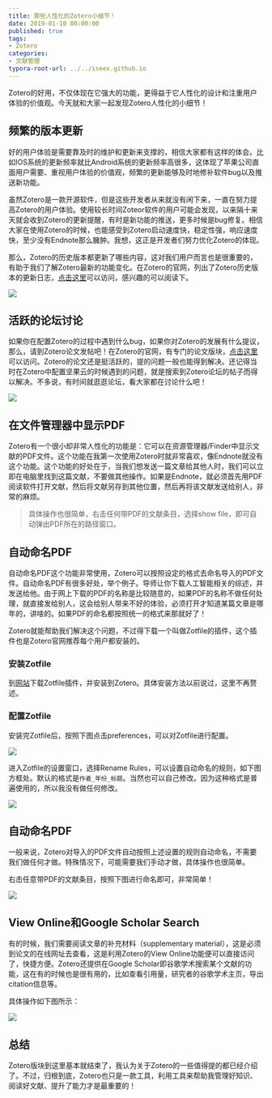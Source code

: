 ```yaml
---
title: 那些人性化的Zotero小细节！
date: 2019-01-10 00:00:00
published: true
tags:
- Zotero
categories:
- 文献管理
typora-root-url: ../../iseex.github.io
---
```


Zotero的好用，不仅体现在它强大的功能，更得益于它人性化的设计和注重用户体验的价值观。今天就和大家一起发现Zotero人性化的小细节！

## 频繁的版本更新

好的用户体验是需要靠及时的维护和更新来支撑的，相信大家都有这样的体会。比如IOS系统的更新频率就比Android系统的更新频率高很多，这体现了苹果公司直面用户需要、重视用户体验的价值观，频繁的更新能够及时地修补软件bug以及推送新功能。

虽然Zotero是一款开源软件，但是这些开发者从来就没有闲下来，一直在努力提高Zotero的用户体验。使用较长时间Zoteor软件的用户可能会发现，以来隔十来天就会收到Zotero的更新提醒，有时是新功能的推送，更多时候是bug修复。相信大家在使用Zotero的时候，也能感受到Zotero启动速度快，稳定性强，响应速度快，至少没有Endnote那么臃肿。我想，这正是开发者们努力优化Zotero的体现。

那么，Zotero的历史版本都更新了哪些内容，这对我们用户而言也是很重要的，有助于我们了解Zotero最新的功能变化。在Zotero的官网，列出了Zotero历史版本的更新日志，[点击这里](https://www.zotero.org/support/changelog)可以访问，感兴趣的可以阅读下。

![](/../../../../Documents/GitHub/iseex.github.io/assets/images/posts/zotero/zotero-changelog.png)

## 活跃的论坛讨论

如果你在配置Zotero的过程中遇到什么bug，如果你对Zotero的发展有什么提议，那么，请到Zotero论文发帖吧！在Zotero的官网，有专门的论文版块，[点击这里](https://forums.zotero.org/discussions)可以访问。Zotero的论文还是挺活跃的，提的问题一般也能得到解决。还记得当时在Zotero中配置坚果云的时候遇到的问题，就是搜索到Zotero论坛的帖子而得以解决。不多说，有时间就逛逛论坛，看大家都在讨论什么吧！

![](/../../../../Documents/GitHub/iseex.github.io/assets/images/posts/zotero/zotero-forums.png)

## 在文件管理器中显示PDF

Zotero有一个很小却非常人性化的功能是：它可以在资源管理器/Finder中显示文献的PDF文件。这个功能在我第一次使用Zotero时就非常喜欢，像Endnote就没有这个功能。这个功能的好处在于，当我们想发送一篇文章给其他人时，我们可以立即在电脑里找到这篇文献，不要做其他操作。如果是Endnote，就必须首先用PDF阅读软件打开文献，然后将文献另存到其他位置，然后再将该文献发送给别人，非常的麻烦。

> 具体操作也很简单，右击任何带PDF的文献条目，选择show file，即可自动弹出PDF所在的路径窗口。

## 自动命名PDF

自动命名PDF这个功能非常使用，Zotero可以按照设定的格式去命名导入的PDF文件。自动命名PDF有很多好处，举个例子。导师让你下载人工智能相关的综述，并发送给他。由于网上下载的PDF的名称是比较随意的，如果PDF的名称不做任何处理，就直接发给别人，这会给别人带来不好的体验，必须打开才知道某篇文章是哪年的，讲啥的。如果PDF的命名都按照统一的格式来那就好了！

Zotero就能帮助我们解决这个问题，不过得下载一个叫做Zotfile的插件，这个插件也是Zotero官网推荐每个用户都安装的。

### 安装Zotfile

到[网站](http://zotfile.com)下载Zotfile插件，并安装到Zotero。具体安装方法以前说过，这里不再赘述。

### 配置Zotfile

安装完Zotfile后，按照下图点击preferences，可以对Zotfile进行配置。

![](/../../../../Documents/GitHub/iseex.github.io/assets/images/posts/zotero/Zotfile-settings.png)

进入Zotfile的设置窗口，选择Rename Rules，可以设置自动命名的规则，如下图方框处。默认的格式是`作者_年份_标题`。当然也可以自己修改。因为这种格式是普遍使用的，所以我没有做任何修改。

![](/../../../../Documents/GitHub/iseex.github.io/assets/images/posts/zotero/Zotfile-rename-settings.png)

## 自动命名PDF

一般来说，Zotero对导入的PDF文件自动按照上述设置的规则自动命名，不需要我们做任何才做。特殊情况下，可能需要我们手动才做，具体操作也很简单。

右击任意带PDF的文献条目，按照下图进行命名即可，非常简单！

![](/../../../../Documents/GitHub/iseex.github.io/assets/images/posts/zotero/PDF-rename.png)

## View Online和Google Scholar Search

有的时候，我们需要阅读文章的补充材料（supplementary material），这是必须到论文的在线网址去查看，这是利用Zotero的View Online功能便可以直接访问了，快捷方便。Zotero还提供在Google Scholar即谷歌学术搜索某个文献的功能，这在有的时候也是很有用的，比如查看引用量，研究者的谷歌学术主页，导出citation信息等。

具体操作如下图所示：

![](/../../../../Documents/GitHub/iseex.github.io/assets/images/posts/zotero/refs-view-online.png)

## 总结

Zotero版块到这里基本就结束了，我认为关于Zotero的一些值得提的都已经介绍了。不过，归根到底，Zotero也只是一款工具，利用工具来帮助我管理好知识、阅读好文献、提升了能力才是最重要的！
